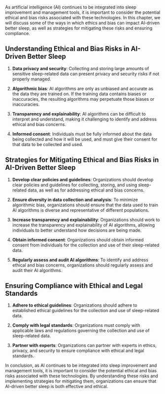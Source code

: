 
As artificial intelligence (AI) continues to be integrated into sleep improvement and management tools, it is important to consider the potential ethical and bias risks associated with these technologies. In this chapter, we will discuss some of the ways in which ethics and bias can impact AI-driven better sleep, as well as strategies for mitigating these risks and ensuring compliance.

Understanding Ethical and Bias Risks in AI-Driven Better Sleep
--------------------------------------------------------------

1. **Data privacy and security**: Collecting and storing large amounts of sensitive sleep-related data can present privacy and security risks if not properly managed.

2. **Algorithmic bias**: AI algorithms are only as unbiased and accurate as the data they are trained on. If the training data contains biases or inaccuracies, the resulting algorithms may perpetuate those biases or inaccuracies.

3. **Transparency and explainability**: AI algorithms can be difficult to interpret and understand, making it challenging to identify and address ethical and bias concerns.

4. **Informed consent**: Individuals must be fully informed about the data being collected and how it will be used, and must give their consent for that data to be collected and used.

Strategies for Mitigating Ethical and Bias Risks in AI-Driven Better Sleep
--------------------------------------------------------------------------

1. **Develop clear policies and guidelines**: Organizations should develop clear policies and guidelines for collecting, storing, and using sleep-related data, as well as for addressing ethical and bias concerns.

2. **Ensure diversity in data collection and analysis**: To minimize algorithmic bias, organizations should ensure that the data used to train AI algorithms is diverse and representative of different populations.

3. **Increase transparency and explainability**: Organizations should work to increase the transparency and explainability of AI algorithms, allowing individuals to better understand how decisions are being made.

4. **Obtain informed consent**: Organizations should obtain informed consent from individuals for the collection and use of their sleep-related data.

5. **Regularly assess and audit AI algorithms**: To identify and address ethical and bias concerns, organizations should regularly assess and audit their AI algorithms.

Ensuring Compliance with Ethical and Legal Standards
----------------------------------------------------

1. **Adhere to ethical guidelines**: Organizations should adhere to established ethical guidelines for the collection and use of sleep-related data.

2. **Comply with legal standards**: Organizations must comply with applicable laws and regulations governing the collection and use of sleep-related data.

3. **Partner with experts**: Organizations can partner with experts in ethics, privacy, and security to ensure compliance with ethical and legal standards.

In conclusion, as AI continues to be integrated into sleep improvement and management tools, it is important to consider the potential ethical and bias risks associated with these technologies. By understanding these risks and implementing strategies for mitigating them, organizations can ensure that AI-driven better sleep is both effective and ethical.
